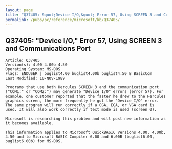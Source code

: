 ```yaml
---
layout: page
title: "Q37405: &quot;Device I/O,&quot; Error 57, Using SCREEN 3 and Communications Port"
permalink: /pubs/pc/reference/microsoft/kb/Q37405/
---
```


## Q37405: &quot;Device I/O,&quot; Error 57, Using SCREEN 3 and Communications Port

	Article: Q37405
	Version(s): 4.00 4.00b 4.50
	Operating System: MS-DOS
	Flags: ENDUSER | buglist4.00 buglist4.00b buglist4.50 B_BasicCom
	Last Modified: 10-NOV-1989
	
	Programs that use both Hercules SCREEN 3 and the communication port
	("COM1:" or "COM2:") may generate "Device I/O" errors (error 57). For
	example, one customer reported that the faster he drew to the Hercules
	graphics screen, the more frequently he got the "Device I/O" error.
	The same program will run correctly if a CGA, EGA, or VGA card is
	used. It will also work correctly if text mode is used (screen 0).
	
	Microsoft is researching this problem and will post new information as
	it becomes available.
	
	This information applies to Microsoft QuickBASIC Versions 4.00, 4.00b,
	4.50 and to Microsoft BASIC Compiler 6.00 and 6.00B (buglist6.00,
	buglist6.00b) for MS-DOS.
